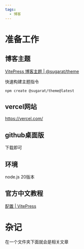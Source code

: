 ```yaml
---
tags:
  - 博客
---
```


# 准备工作

## 博客主题

[VitePress 博客主题 | @sugarat/theme](https://theme.sugarat.top/)

快速构建主题指令

```npm
npm create @sugarat/theme@latest
```
## vercel网站

https://vercel.com/

## github桌面版

下载即可

## 环境

node.js  20版本

## 官方中文教程

[配置 | VitePress](https://vitepress.yiov.top/configuration.html)



# 杂记

在一个文件夹下面就会是相关文章






